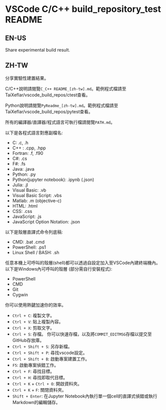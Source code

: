 # VSCode C/C++ build_repository_test README

## EN-US

Share experimental build result.

## ZH-TW

分享實驗性建置結果。

C/C++說明請閱覽`C_C++ README_[zh-tw].md`。範例程式檔請至TaiXeflar/vscode_build_repos/ctest查看。

Python說明請閱覽`PyReadme_[zh-tw].md`。範例程式檔請至TaiXeflar/vscode_build_repos/pytest查看。

所有的編譯器/直譯器/程式語言可執行檔請閱覽`PATH.md`。

以下是各程式語言對應副檔名:

  -  C: .c, .h
  -  C++ : .cpp, .hpp
  -  Fortran: .f, .f90
  -  C#: .cs
  -  F#: .fs
  -  Java: .java
  -  Python: .py
  -  Python(jupyter notebook): .ipynb (.json)
  -  Julia: .jl
  -  Visual Basic: .vb
  -  Visual Basic Script: .vbs
  -  Matlab: .m (objective-c)
  -  HTML: .html
  -  CSS: .css
  -  JavaScript: .js
  -  JavaScript Option Notation: .json

以下是殼層直譯式命令列底稿:

  -  CMD: .bat .cmd
  -  PowerShell: .ps1
  -  Linux Shell / BASH: .sh

任意本機上可呼叫的殼層(shell)都可以透過自設定加入至VSCode內建終端機內。
以下是Windows內可呼叫的殼層 (部分需自行安裝程式):

 - PowerShell
 - CMD
 - Git 
 - Cygwin

你可以使用熱鍵加速你的效率。

  - `Ctrl + C`: 複製文字。
  - `Ctrl + V`: 貼上複製內容。
  - `Ctrl + X`: 剪取文字。
  - `Ctrl + S`: 存檔。 你可以快速存檔，以及將`COMMIT_EDITMSG`存檔以提交至GitHub存放庫。
  - `Ctrl + Shift + S`: 另存新檔。
  - `Ctrl + Shift + P`: 尋找vscode設定。
  - `Ctrl + Shift + B`: 啟動專案建置工作。
  - `F5`: 啟動專案偵錯工作。
  - `Ctrl + F`: 尋找目標。
  - `Ctrl + H`: 尋找即取代目標。
  - `Ctrl + K` + `Ctrl + O`: 開啟資料夾。
  - `Ctrl + K` + `F`: 關閉資料夾。
  - `Shift + Enter`: 在Jupyter Notebook內執行單一個cell的直譯式偵錯或執行Markdown的編輯儲存。

